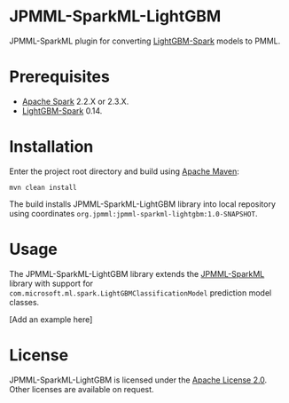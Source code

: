 JPMML-SparkML-LightGBM
=====================
JPMML-SparkML plugin for converting [LightGBM-Spark](https://github.com/Azure/mmlspark/blob/master/docs/lightgbm.md) models to PMML.

# Prerequisites #
* [Apache Spark](http://spark.apache.org/) 2.2.X or 2.3.X.
* [LightGBM-Spark](https://github.com/Azure/mmlspark) 0.14.

# Installation #

Enter the project root directory and build using [Apache Maven](http://maven.apache.org/):
```
mvn clean install
```

The build installs JPMML-SparkML-LightGBM library into local repository using coordinates `org.jpmml:jpmml-sparkml-lightgbm:1.0-SNAPSHOT`.

# Usage #

The JPMML-SparkML-LightGBM library extends the [JPMML-SparkML](https://github.com/jpmml/jpmml-sparkml) library with support for `com.microsoft.ml.spark.LightGBMClassificationModel` prediction model classes.

[Add an example here]

# License #

JPMML-SparkML-LightGBM is licensed under the [Apache License 2.0](https://www.apache.org/licenses/LICENSE-2.0). Other licenses are available on request.


